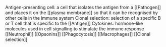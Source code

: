 Antigen-presenting cell: a cell that isolates the antigen from a [[Pathogen]] and places it on the [[plasma membrane]] so that it can be recognised by other cells in the immune system
Clonal selection: selection of a specific B or T cell that is specific to the [[Antigen]]
Cytokines: hormone-like molecules used in cell signalling to stimulate the immune response
[[Neutrophil]]
[[Opsonins]]
[[Phagocytosis]]
[[Macrophages]]
[[Clonal selection]]
